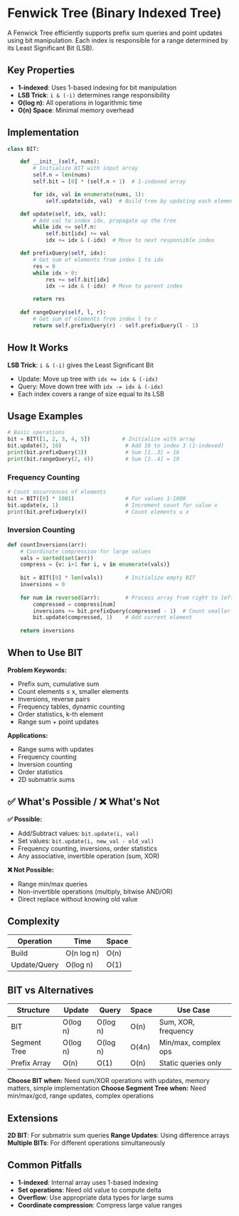 # Fenwick Tree (Binary Indexed Tree)

A Fenwick Tree efficiently supports prefix sum queries and point updates using bit manipulation. Each index is responsible for a range determined by its Least Significant Bit (LSB).

## Key Properties

- **1-indexed**: Uses 1-based indexing for bit manipulation
- **LSB Trick**: `i & (-i)` determines range responsibility
- **O(log n)**: All operations in logarithmic time
- **O(n) Space**: Minimal memory overhead

## Implementation

```python
class BIT:

    def __init__(self, nums):
        # Initialize BIT with input array
        self.n = len(nums)
        self.bit = [0] * (self.n + 1)  # 1-indexed array

        for idx, val in enumerate(nums, 1):
            self.update(idx, val)  # Build tree by updating each element

    def update(self, idx, val):
        # Add val to index idx, propagate up the tree
        while idx <= self.n:
            self.bit[idx] += val
            idx += idx & (-idx)  # Move to next responsible index

    def prefixQuery(self, idx):
        # Get sum of elements from index 1 to idx
        res = 0
        while idx > 0:
            res += self.bit[idx]
            idx -= idx & (-idx)  # Move to parent index

        return res
    
    def rangeQuery(self, l, r):
        # Get sum of elements from index l to r
        return self.prefixQuery(r) - self.prefixQuery(l - 1)
```

## How It Works

**LSB Trick**: `i & (-i)` gives the Least Significant Bit
- Update: Move up tree with `idx += idx & (-idx)`
- Query: Move down tree with `idx -= idx & (-idx)`
- Each index covers a range of size equal to its LSB

## Usage Examples

```python
# Basic operations
bit = BIT([1, 2, 3, 4, 5])          # Initialize with array
bit.update(3, 10)                    # Add 10 to index 3 (1-indexed)
print(bit.prefixQuery(3))            # Sum [1..3] = 16
print(bit.rangeQuery(2, 4))          # Sum [2..4] = 19
```

### Frequency Counting
```python
# Count occurrences of elements
bit = BIT([0] * 1001)                # For values 1-1000
bit.update(x, 1)                     # Increment count for value x
print(bit.prefixQuery(x))            # Count elements ≤ x
```

### Inversion Counting
```python
def countInversions(arr):
    # Coordinate compression for large values
    vals = sorted(set(arr))
    compress = {v: i+1 for i, v in enumerate(vals)}
    
    bit = BIT([0] * len(vals))       # Initialize empty BIT
    inversions = 0
    
    for num in reversed(arr):        # Process array from right to left
        compressed = compress[num]
        inversions += bit.prefixQuery(compressed - 1)  # Count smaller elements
        bit.update(compressed, 1)    # Add current element
    
    return inversions
```

## When to Use BIT

**Problem Keywords:**
- Prefix sum, cumulative sum
- Count elements ≤ x, smaller elements
- Inversions, reverse pairs
- Frequency tables, dynamic counting
- Order statistics, k-th element
- Range sum + point updates

**Applications:**
- Range sums with updates
- Frequency counting
- Inversion counting
- Order statistics
- 2D submatrix sums

## ✅ What's Possible / ❌ What's Not

**✅ Possible:**
- Add/Subtract values: `bit.update(i, val)`
- Set values: `bit.update(i, new_val - old_val)`
- Frequency counting, inversions, order statistics
- Any associative, invertible operation (sum, XOR)

**❌ Not Possible:**
- Range min/max queries
- Non-invertible operations (multiply, bitwise AND/OR)
- Direct replace without knowing old value

## Complexity

| Operation | Time | Space |
|-----------|------|-------|
| Build | O(n log n) | O(n) |
| Update/Query | O(log n) | O(1) |

## BIT vs Alternatives

| Structure | Update | Query | Space | Use Case |
|-----------|--------|-------|-------|----------|
| BIT | O(log n) | O(log n) | O(n) | Sum, XOR, frequency |
| Segment Tree | O(log n) | O(log n) | O(4n) | Min/max, complex ops |
| Prefix Array | O(n) | O(1) | O(n) | Static queries only |

**Choose BIT when:** Need sum/XOR operations with updates, memory matters, simple implementation
**Choose Segment Tree when:** Need min/max/gcd, range updates, complex operations

## Extensions

**2D BIT**: For submatrix sum queries
**Range Updates**: Using difference arrays
**Multiple BITs**: For different operations simultaneously

## Common Pitfalls

- **1-indexed**: Internal array uses 1-based indexing
- **Set operations**: Need old value to compute delta
- **Overflow**: Use appropriate data types for large sums
- **Coordinate compression**: Compress large value ranges